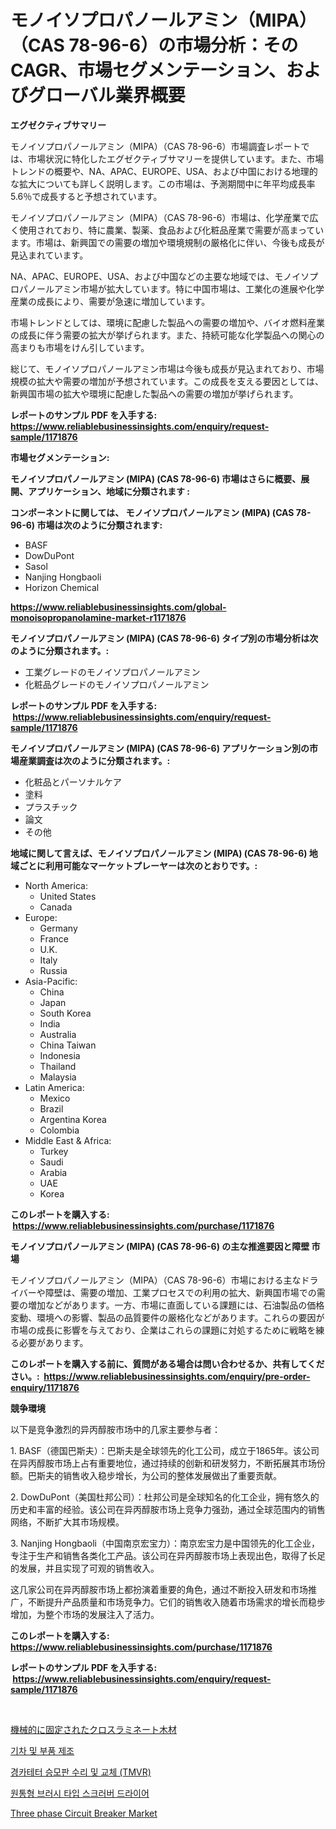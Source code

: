 <p><h1>モノイソプロパノールアミン（MIPA）（CAS 78-96-6）の市場分析：そのCAGR、市場セグメンテーション、およびグローバル業界概要</h1></p><p><strong>エグゼクティブサマリー</strong></p>
<p><p>モノイソプロパノールアミン（MIPA）（CAS 78-96-6）市場調査レポートでは、市場状況に特化したエグゼクティブサマリーを提供しています。また、市場トレンドの概要や、NA、APAC、EUROPE、USA、および中国における地理的な拡大についても詳しく説明します。この市場は、予測期間中に年平均成長率5.6％で成長すると予想されています。</p><p>モノイソプロパノールアミン（MIPA）（CAS 78-96-6）市場は、化学産業で広く使用されており、特に農業、製薬、食品および化粧品産業で需要が高まっています。市場は、新興国での需要の増加や環境規制の厳格化に伴い、今後も成長が見込まれています。</p><p>NA、APAC、EUROPE、USA、および中国などの主要な地域では、モノイソプロパノールアミン市場が拡大しています。特に中国市場は、工業化の進展や化学産業の成長により、需要が急速に増加しています。</p><p>市場トレンドとしては、環境に配慮した製品への需要の増加や、バイオ燃料産業の成長に伴う需要の拡大が挙げられます。また、持続可能な化学製品への関心の高まりも市場をけん引しています。</p><p>総じて、モノイソプロパノールアミン市場は今後も成長が見込まれており、市場規模の拡大や需要の増加が予想されています。この成長を支える要因としては、新興国市場の拡大や環境に配慮した製品への需要の増加が挙げられます。</p></p>
<p><strong>レポートのサンプル PDF を入手する: <a href="https://www.reliablebusinessinsights.com/enquiry/request-sample/1171876">https://www.reliablebusinessinsights.com/enquiry/request-sample/1171876</a></strong></p>
<p><strong>市場セグメンテーション:</strong></p>
<p><strong> モノイソプロパノールアミン (MIPA) (CAS 78-96-6) 市場はさらに概要、展開、アプリケーション、地域に分類されます :</strong></p>
<p><strong>コンポーネントに関しては、 モノイソプロパノールアミン (MIPA) (CAS 78-96-6) 市場は次のように分類されます: &nbsp;</strong></p>
<p><ul><li>BASF</li><li>DowDuPont</li><li>Sasol</li><li>Nanjing Hongbaoli</li><li>Horizon Chemical</li></ul></p>
<p><strong><a href="https://www.reliablebusinessinsights.com/global-monoisopropanolamine-market-r1171876">https://www.reliablebusinessinsights.com/global-monoisopropanolamine-market-r1171876</a></strong></p>
<p><strong> モノイソプロパノールアミン (MIPA) (CAS 78-96-6) タイプ別の市場分析は次のように分類されます。:</strong></p>
<p><ul><li>工業グレードのモノイソプロパノールアミン</li><li>化粧品グレードのモノイソプロパノールアミン</li></ul></p>
<p><strong>レポートのサンプル PDF を入手する: &nbsp;<a href="https://www.reliablebusinessinsights.com/enquiry/request-sample/1171876">https://www.reliablebusinessinsights.com/enquiry/request-sample/1171876</a></strong></p>
<p><strong> モノイソプロパノールアミン (MIPA) (CAS 78-96-6) アプリケーション別の市場産業調査は次のように分類されます。:</strong></p>
<p><ul><li>化粧品とパーソナルケア</li><li>塗料</li><li>プラスチック</li><li>論文</li><li>その他</li></ul></p>
<p><strong>地域に関して言えば、モノイソプロパノールアミン (MIPA) (CAS 78-96-6) 地域ごとに利用可能なマーケットプレーヤーは次のとおりです。:</strong></p>
<p><ul>
    <li>
        North America:
        <ul>
            <li>United States</li>
            <li>Canada</li>
        </ul>
    </li>
    <li>
        Europe:
        <ul>
            <li>Germany</li>
            <li>France</li>
            <li>U.K.</li>
            <li>Italy</li>
            <li>Russia</li>
        </ul>
    </li>
    <li>
        Asia-Pacific:
        <ul>
            <li>China</li>
            <li>Japan</li>
            <li>South Korea</li>
            <li>India</li>
            <li>Australia</li>
            <li>China Taiwan</li>
            <li>Indonesia</li>
            <li>Thailand</li>
            <li>Malaysia</li>
        </ul>
    </li>
    <li>
        Latin America:
        <ul>
            <li>Mexico</li>
            <li>Brazil</li>
            <li>Argentina Korea</li>
            <li>Colombia</li>
        </ul>
    </li>
    <li>
        Middle East & Africa:
        <ul>
            <li>Turkey</li>
            <li>Saudi</li>
            <li>Arabia</li>
            <li>UAE</li>
            <li>Korea</li>
        </ul>
    </li>
    </ul></p>
<p><strong>このレポートを購入する: &nbsp;<a href="https://www.reliablebusinessinsights.com/purchase/1171876">https://www.reliablebusinessinsights.com/purchase/1171876</a></strong></p>
<p><strong>モノイソプロパノールアミン (MIPA) (CAS 78-96-6) の主な推進要因と障壁 市場</strong></p>
<p><p>モノイソプロパノールアミン（MIPA）（CAS 78-96-6）市場における主なドライバーや障壁は、需要の増加、工業プロセスでの利用の拡大、新興国市場での需要の増加などがあります。一方、市場に直面している課題には、石油製品の価格変動、環境への影響、製品の品質要件の厳格化などがあります。これらの要因が市場の成長に影響を与えており、企業はこれらの課題に対処するために戦略を練る必要があります。</p></p>
<p><strong>このレポートを購入する前に、質問がある場合は問い合わせるか、共有してください。:&nbsp; <a href="https://www.reliablebusinessinsights.com/enquiry/pre-order-enquiry/1171876">https://www.reliablebusinessinsights.com/enquiry/pre-order-enquiry/1171876</a></strong></p>
<p><strong>競争環境</strong></p>
<p><p>以下是竞争激烈的异丙醇胺市场中的几家主要参与者：</p><p>1. BASF（德国巴斯夫）：巴斯夫是全球领先的化工公司，成立于1865年。该公司在异丙醇胺市场上占有重要地位，通过持续的创新和研发努力，不断拓展其市场份额。巴斯夫的销售收入稳步增长，为公司的整体发展做出了重要贡献。</p><p>2. DowDuPont（美国杜邦公司）：杜邦公司是全球知名的化工企业，拥有悠久的历史和丰富的经验。该公司在异丙醇胺市场上竞争力强劲，通过全球范围内的销售网络，不断扩大其市场规模。</p><p>3. Nanjing Hongbaoli（中国南京宏宝力）：南京宏宝力是中国领先的化工企业，专注于生产和销售各类化工产品。该公司在异丙醇胺市场上表现出色，取得了长足的发展，并且实现了可观的销售收入。</p><p>这几家公司在异丙醇胺市场上都扮演着重要的角色，通过不断投入研发和市场推广，不断提升产品质量和市场竞争力。它们的销售收入随着市场需求的增长而稳步增加，为整个市场的发展注入了活力。</p></p>
<p><strong>このレポートを購入する: &nbsp; <a href="https://www.reliablebusinessinsights.com/purchase/1171876">https://www.reliablebusinessinsights.com/purchase/1171876</a></strong></p>
<p><strong>レポートのサンプル PDF を入手する: &nbsp;<a href="https://www.reliablebusinessinsights.com/enquiry/request-sample/1171876">https://www.reliablebusinessinsights.com/enquiry/request-sample/1171876</a></strong><strong></strong></p>
<p>&nbsp;</p>
<p><p><a href="https://github.com/zoetazuur/Market-Research-Report-List-1/blob/main/742781695458.md">機械的に固定されたクロスラミネート木材</a></p><p><a href="https://medium.com/@jerrodhilll68/%EB%94%94%EC%BD%94%EB%94%A9-%EA%B8%B0%EC%B0%A8-%EB%B0%8F-%EA%B5%AC%EC%84%B1-%EC%9A%94%EC%86%8C-%EC%A0%9C%EC%A1%B0-%EC%8B%9C%EC%9E%A5-%EC%A7%80%ED%91%9C-%EC%8B%9C%EC%9E%A5-%EC%A0%90%EC%9C%A0%EC%9C%A8-%ED%8A%B8%EB%A0%8C%EB%93%9C-%EB%B0%8F-%EC%84%B1%EC%9E%A5-%ED%8C%A8%ED%84%B4-46412cc4ce7a">기차 및 부품 제조</a></p><p><a href="https://medium.com/@constantinvon/%ED%88%AC%EC%88%98-%EA%B2%BD%EA%B4%80%ED%8C%90%EB%A7%89%ED%8C%A8%EC%B9%98-%EB%B0%8F-%EA%B5%90%EC%B2%B4-tmvr-%EC%8B%9C%EC%9E%A5-%EB%A9%94%ED%8A%B8%EB%A6%AD-%ED%95%B4%EB%8F%85-%EC%8B%9C%EC%9E%A5-%EC%A0%90%EC%9C%A0%EC%9C%A8-%ED%8A%B8%EB%A0%8C%EB%93%9C-%EB%B0%8F-%EC%84%B1%EC%9E%A5-%ED%8C%A8%ED%84%B4-4a4229c5e5a7">경카테터 승모판 수리 및 교체 (TMVR)</a></p><p><a href="https://github.com/fatmarawatan39/Market-Research-Report-List-1/blob/main/402897587103.md">원통형 브러시 타입 스크러버 드라이어</a></p><p><a href="https://issuu.com/reportprime-2/docs/three-phase-circuit-breaker-market-_414db904ac9d4b">Three phase Circuit Breaker Market</a></p></p>